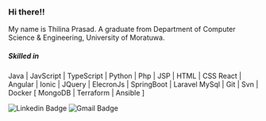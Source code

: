 ### Hi there!!
My name is Thilina Prasad. 
A graduate from Department of Computer Science & Engineering, University of Moratuwa.
##### Skilled in
Java | JavScript | TypeScript | Python | Php | JSP | HTML | CSS
React | Angular | Ionic | JQuery | ElecronJs | SpringBoot | Laravel
MySql | Git | Svn | Docker
[ MongoDB | Terraform | Ansible ]

![Linkedin Badge](https://img.shields.io/badge/-Thilina%20Prasad%20Jyathilaka-blue?style=flat-square&logo=Linkedin&logoColor=white&link=https://www.linkedin.com/in/thilinaprasad) ![Gmail Badge](https://img.shields.io/badge/-thilinaprasad.15@cse.mrt.ac.lk-c14438?style=flat-square&logo=Gmail&logoColor=white)
